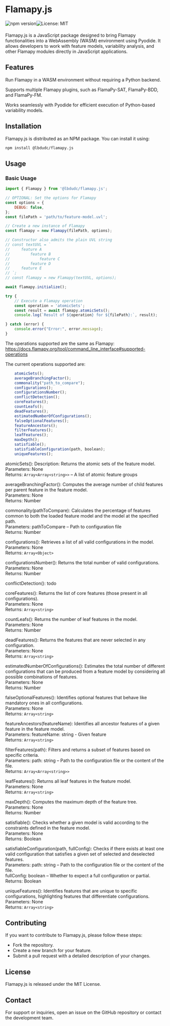 # Flamapy.js

<div style="display:flex; margin-bottom: 20px;">
  <img src="https://img.shields.io/npm/v/@lbdudc/flamapy.js?&style=flat-square" alt="npm version">
  <img src="https://img.shields.io/badge/License-MIT-yellow.svg?&style=flat-square" alt="License: MIT">
</div>

Flamapy.js is a JavaScript package designed to bring Flamapy functionalities into a WebAssembly (WASM) environment using Pyodide. It allows developers to work with feature models, variability analysis, and other Flamapy modules directly in JavaScript applications.

## Features

Run Flamapy in a WASM environment without requiring a Python backend.

Supports multiple Flamapy plugins, such as FlamaPy-SAT, FlamaPy-BDD, and FlamaPy-FM.

Works seamlessly with Pyodide for efficient execution of Python-based variability models.

## Installation

Flamapy.js is distributed as an NPM package. You can install it using:

```bash
npm install @lbdudc/flamapy.js
```

## Usage

### Basic Usage

```javascript
import { Flamapy } from '@lbdudc/flamapy.js';

// OPTIONAL: Set the options for Flamapy
const options = {
    DEBUG: false,
};
const filePath = 'path/to/feature-model.uvl';

// Create a new instance of Flamapy
const flamapy = new Flamapy(filePath, options);

// Constructor also admits the plain UVL string
// const textUVL = `
//     feature A
//         feature B
//             feature C
//         feature D
//     feature E
// `;
// const flamapy = new Flamapy(textUVL, options);

await flamapy.initialize();

try {
    // Execute a Flamapy operation
    const operation = 'atomicSets';
    const result = await flamapy.atomicSets();
    console.log(`Result of ${operation} for ${filePath}:`, result);

} catch (error) {
    console.error("Error:", error.message);
}
```

The operations supported are the same as Flamapy:
<https://docs.flamapy.org/tool/command_line_interface#supported-operations>

The current operations supported are:

```javascript
    atomicSets();
    averageBranchingFactor();
    commonality("path_to_compare");
    configurations();
    configurationsNumber();
    conflictDetection();
    coreFeatures();
    countLeafs();
    deadFeatures();
    estimatedNumberOfConfigurations();
    falseOptionalFeatures();
    featureAncestors();
    filterFeatures();
    leafFeatures();
    maxDepth();
    satisfiable();
    satisfiableConfiguration(path, boolean);
    uniqueFeatures();
```

atomicSets(): Description: Returns the atomic sets of the feature model.  
Parameters: None  
Returns: `Array<Array<string>>` – A list of atomic feature groups  

averageBranchingFactor(): Computes the average number of child features per parent feature in the feature model.  
Parameters: None  
Returns: Number  

commonality(pathToCompare): Calculates the percentage of features common to both the loaded feature model and the model at the specified path.  
Parameters: pathToCompare – Path to configuration file  
Returns: Number   

configurations(): Retrieves a list of all valid configurations in the model.  
Parameters: None  
Returns: `Array<Object>`

configurationsNumber(): Returns the total number of valid configurations.  
Parameters: None  
Returns: Number

conflictDetection(): todo  

coreFeatures(): Returns the list of core features (those present in all configurations).  
Parameters: None  
Returns: `Array<string>`

countLeafs(): Returns the number of leaf features in the model.  
Parameters: None  
Returns: Number

deadFeatures(): Returns the features that are never selected in any configuration.  
Parameters: None  
Returns: `Array<string>`

estimatedNumberOfConfigurations(): Estimates the total number of different configurations that can be produced from a feature model by considering all possible combinations of features.  
Parameters: None  
Returns: Number

falseOptionalFeatures(): Identifies optional features that behave like mandatory ones in all configurations.  
Parameters: None  
Returns: `Array<string>`

featureAncestors(featureName):  Identifies all ancestor features of a given feature in the feature model.   
Parameters: featureName: string - Given feature  
Returns: `Array<string>`

filterFeatures(path): Filters and returns a subset of features based on specific criteria.  
Parameters: path: string – Path to the configuration file or the content of the file.  
Returns: `Array<Array<string>>`

leafFeatures(): Returns all leaf features in the feature model.  
Parameters: None  
Returns: `Array<string>`

maxDepth(): Computes the maximum depth of the feature tree.  
Parameters: None  
Returns: Number

satisfiable(): Checks whether a given model is valid according to the constraints defined in the feature model.  
Parameters: None  
Returns: Boolean

satisfiableConfiguration(path, fullConfig): Checks if there exists at least one valid configuration that satisfies a given set of selected and deselected features.  
Parameters: path: string – Path to the configuration file or the content of the file.  
            fullConfig: boolean – Whether to expect a full configuration or partial.  
Returns: Boolean  

uniqueFeatures(): Identifies features that are unique to specific configurations, highlighting features that differentiate configurations.
Parameters: None  
Returns: `Array<string>`

## Contributing

If you want to contribute to Flamapy.js, please follow these steps:

- Fork the repository.
- Create a new branch for your feature.
- Submit a pull request with a detailed description of your changes.

## License

Flamapy.js is released under the MIT License.

## Contact

For support or inquiries, open an issue on the GitHub repository or contact the development team.
